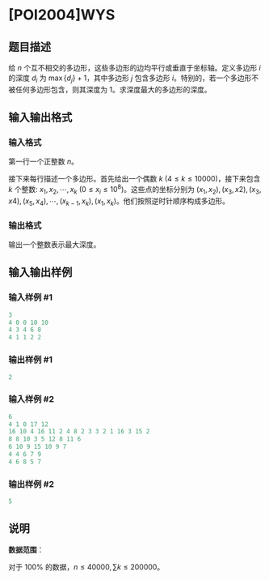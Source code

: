 # [POI2004]WYS

## 题目描述

给 $n$ 个互不相交的多边形，这些多边形的边均平行或垂直于坐标轴。定义多边形 $i$ 的深度 $d_i$ 为 $\max\{d_j\}+1$，其中多边形 $j$ 包含多边形 $i$。特别的，若一个多边形不被任何多边形包含，则其深度为 $1$。求深度最大的多边形的深度。

## 输入输出格式

### 输入格式

第一行一个正整数 $n$。

接下来每行描述一个多边形。首先给出一个偶数 $k$ $(4 \leqslant k \leqslant 10000)$，接下来包含 $k$ 个整数: $x_1,x_2,\cdots,x_k$ $(0 \leqslant x_i \leqslant 10^8)$。这些点的坐标分别为 $(x_1, x_2), (x_3, x2), (x_3, x4), (x_5, x_4),\cdots,(x_{k-1}, x_k), (x_1, x_k)$。他们按照逆时针顺序构成多边形。

### 输出格式

输出一个整数表示最大深度。

## 输入输出样例

### 输入样例 #1

```cpp
3
4 0 0 10 10
4 3 4 6 8
4 1 1 2 2
```


### 输出样例 #1

```cpp
2
```


### 输入样例 #2

```cpp
6
4 1 0 17 12
16 10 4 16 11 2 4 8 2 3 3 2 1 16 3 15 2
8 8 10 3 5 12 8 11 6
6 10 9 15 10 9 7
4 4 6 7 9
4 6 8 5 7
```


### 输出样例 #2

```cpp
5
```


## 说明

**数据范围**：

对于 $100\%$ 的数据，$n \leqslant 40000, \sum k \leqslant 200000$。


